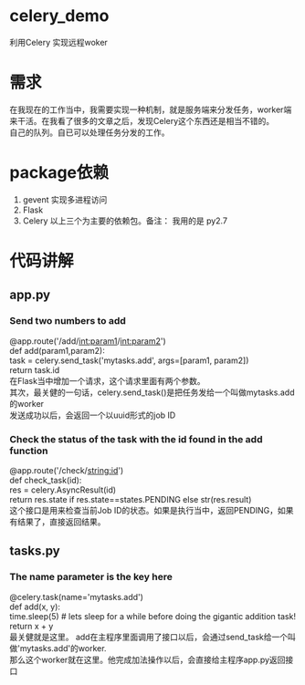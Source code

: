 # celery_demo
利用Celery 实现远程woker

# 需求
在我现在的工作当中，我需要实现一种机制，就是服务端来分发任务，worker端来干活。在我看了很多的文章之后，发现Celery这个东西还是相当不错的。  
自己的队列。自已可以处理任务分发的工作。

# package依赖
1. gevent 实现多进程访问
2. Flask
3. Celery
以上三个为主要的依赖包。备注： 我用的是 py2.7

# 代码讲解
## app.py
### Send two numbers to add
@app.route('/add/<int:param1>/<int:param2>')  
def add(param1,param2):  
    task = celery.send_task('mytasks.add', args=[param1, param2])    
    return task.id  
在Flask当中增加一个请求，这个请求里面有两个参数。  
其次，最关健的一句话，celery.send_task()是把任务发给一个叫做mytasks.add的worker  
发送成功以后，会返回一个以uuid形式的job ID

### Check the status of the task with the id found in the add function
@app.route('/check/<string:id>')  
def check_task(id):   
    res = celery.AsyncResult(id)  
    return res.state if res.state==states.PENDING else str(res.result)  
这个接口是用来检查当前Job ID的状态。如果是执行当中，返回PENDING，如果有结果了，直接返回结果。  

## tasks.py
### The name parameter is the key here
@celery.task(name='mytasks.add')  
def add(x, y):  
    time.sleep(5) # lets sleep for a while before doing the gigantic addition task!    
    return x + y  
 最关健就是这里。 add在主程序里面调用了接口以后，会通过send_task给一个叫做'mytasks.add'的worker.   
 那么这个worker就在这里。他完成加法操作以后，会直接给主程序app.py返回接口
 
 






